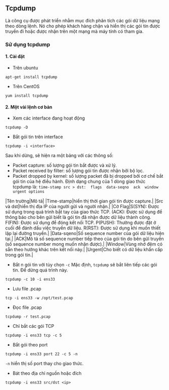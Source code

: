 ## Tcpdump

Là công cụ được phát triển nhằm mục đích phân tích các gói dữ liệu mạng theo dòng lệnh. Nó cho phép khách hàng chặn và hiển thị các gói tin được truyền đi hoặc được nhận trên một mạng mà máy tính có tham gia.

### Sử dụng tcpdump
#### 1. Cài đặt
* Trên ubuntu
```
apt-get install tcpdump
```
* Trên CentOS
```
yum install tcpdump
```
#### 2. Một vài lệnh cơ bản
* Xem các interface đang hoạt động
```
tcpdump -D
```
* Bắt gói tin trên interface
```
tcpdump -i <interface>
```
Sau khi dừng, sẽ hiện ra một bảng với các thông số:
- Packet capture: số lượng gói tin bắt được và xử lý.
- Packet received by filter: số lượng gói tin được nhận bởi bộ lọc.
- Packet dropped by kernel: số lượng packet đã bị dropped bởi cơ chế bắt gói tin của hệ điều hành.
Định dạng chung của 1 dòng giao thức tcpdump là:
`time-stamp src > dst:  flags  data-seqno  ack  window urgent options`

|Tên trường|Mô tả|
|Time-stamp|hiển thị thời gian gói tin được capture.|
|Src và dst|hiển thị địa IP của người gửi và người nhận.|
|Cờ Flag|S(SYN): Được sử dụng trong quá trình bắt tay của giao thức TCP.
(ACK): Được sử dụng để thông báo cho bên gửi biết là gói tin đã nhận được dữ liệu thành công.
F(FIN): Được sử dụng để đóng kết nối TCP.
P(PUSH): Thường được đặt ở cuối để đánh dấu việc truyền dữ liệu.
R(RST): Được sử dụng khi muốn thiết lập lại đường truyền.|
|Data-sqeno|Số sequence number của gói dữ liệu hiện tại.|
|ACK|Mô tả số sequence number tiếp theo của gói tin do bên gửi truyền (số sequence number mong muốn nhận được).|
|Window|Vùng nhớ đệm có sẵn theo hướng khác trên kết nối này.|
|Urgent|Cho biết có dữ liệu khẩn cấp trong gói tin.|

* Bắt n gói tin với tùy chọn `-c`
Mặc định, `tcpdump` sẽ bắt liên tiếp các gói tin. Để dừng quá trình này.
```
tcpdump -c 10 -i ens33
```
* Lưu file .pcap
```
tcp -i ens33 -w /opt/test.pcap
```
* Đọc file .pcap
```
tcpdump -r test.pcap
```
* Chỉ bắt các gói TCP
```
tcpdump -i ens33 tcp -c 5
```
* Bắt gói theo port
```
tcpdump -i ens33 port 22 -c 5 -n
```
`-n` hiển thị số port thay cho giao thức.
* Bát theo địa chỉ nguồn hoặc đích
```
tcpdump -i ens33 src/dst <ip>
```